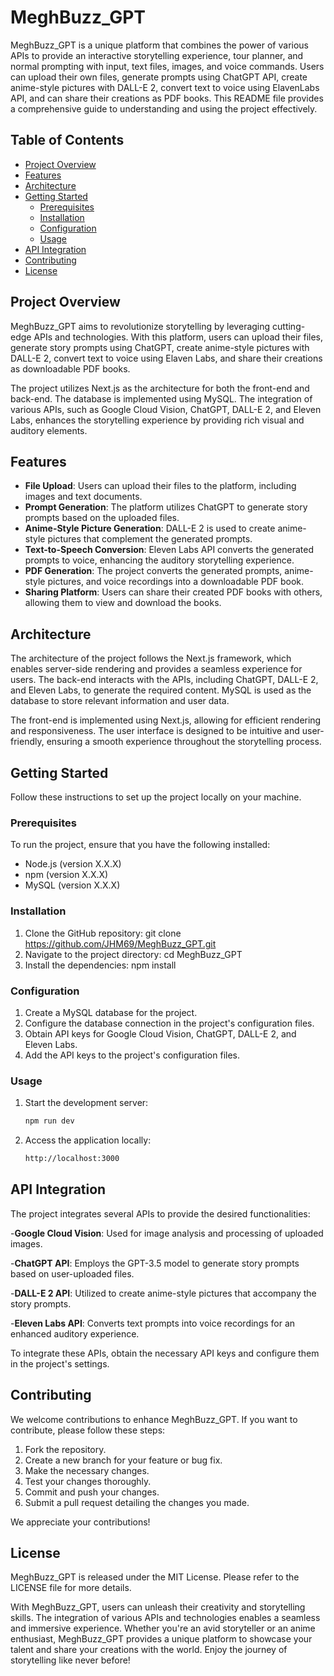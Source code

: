 # MeghBuzz_GPT

MeghBuzz_GPT is a unique platform that combines the power of various APIs to provide an interactive storytelling experience, tour planner, and normal prompting with input, text files, images, and voice commands. Users can upload their own files, generate prompts using ChatGPT API, create anime-style pictures with DALL-E 2, convert text to voice using ElavenLabs API, and can share their creations as PDF books. This README file provides a comprehensive guide to understanding and using the project effectively.

## Table of Contents

- [Project Overview](#project-overview)
- [Features](#features)
- [Architecture](#architecture)
- [Getting Started](#getting-started)
  - [Prerequisites](#prerequisites)
  - [Installation](#installation)
  - [Configuration](#configuration)
  - [Usage](#usage)
- [API Integration](#api-integration)
- [Contributing](#contributing)
- [License](#license)

## Project Overview

MeghBuzz_GPT aims to revolutionize storytelling by leveraging cutting-edge APIs and technologies. With this platform, users can upload their files, generate story prompts using ChatGPT, create anime-style pictures with DALL-E 2, convert text to voice using Elaven Labs, and share their creations as downloadable PDF books.

The project utilizes Next.js as the architecture for both the front-end and back-end. The database is implemented using MySQL. The integration of various APIs, such as Google Cloud Vision, ChatGPT, DALL-E 2, and Eleven Labs, enhances the storytelling experience by providing rich visual and auditory elements.

## Features

- **File Upload**: Users can upload their files to the platform, including images and text documents.
- **Prompt Generation**: The platform utilizes ChatGPT to generate story prompts based on the uploaded files.
- **Anime-Style Picture Generation**: DALL-E 2 is used to create anime-style pictures that complement the generated prompts.
- **Text-to-Speech Conversion**: Eleven Labs API converts the generated prompts to voice, enhancing the auditory storytelling experience.
- **PDF Generation**: The project converts the generated prompts, anime-style pictures, and voice recordings into a downloadable PDF book.
- **Sharing Platform**: Users can share their created PDF books with others, allowing them to view and download the books.

## Architecture

The architecture of the project follows the Next.js framework, which enables server-side rendering and provides a seamless experience for users. The back-end interacts with the APIs, including ChatGPT, DALL-E 2, and Eleven Labs, to generate the required content. MySQL is used as the database to store relevant information and user data.

The front-end is implemented using Next.js, allowing for efficient rendering and responsiveness. The user interface is designed to be intuitive and user-friendly, ensuring a smooth experience throughout the storytelling process.

## Getting Started

Follow these instructions to set up the project locally on your machine.

### Prerequisites

To run the project, ensure that you have the following installed:

- Node.js (version X.X.X)
- npm (version X.X.X)
- MySQL (version X.X.X)

### Installation

1. Clone the GitHub repository:
   git clone https://github.com/JHM69/MeghBuzz_GPT.git
2. Navigate to the project directory:
   cd MeghBuzz_GPT
3. Install the dependencies:
   npm install

### Configuration

1. Create a MySQL database for the project.
2. Configure the database connection in the project's configuration files.
3. Obtain API keys for Google Cloud Vision, ChatGPT, DALL-E 2, and Eleven Labs.
4. Add the API keys to the project's configuration files.

### Usage

1. Start the development server:
   ```bash
   npm run dev
3. Access the application locally:
   ```bash
   http://localhost:3000

## API Integration

The project integrates several APIs to provide the desired functionalities:

-**Google Cloud Vision**: Used for image analysis and processing of uploaded images.

-**ChatGPT API**: Employs the GPT-3.5 model to generate story prompts based on user-uploaded files.

-**DALL-E 2 API**: Utilized to create anime-style pictures that accompany the story prompts.

-**Eleven Labs API**: Converts text prompts into voice recordings for an enhanced auditory experience.

To integrate these APIs, obtain the necessary API keys and configure them in the project's settings.

## Contributing

We welcome contributions to enhance MeghBuzz_GPT. If you want to contribute, please follow these steps:

1. Fork the repository.
2. Create a new branch for your feature or bug fix.
3. Make the necessary changes.
4. Test your changes thoroughly.
5. Commit and push your changes.
6. Submit a pull request detailing the changes you made.
   
We appreciate your contributions!

## License

MeghBuzz_GPT is released under the MIT License. Please refer to the LICENSE file for more details.

With MeghBuzz_GPT, users can unleash their creativity and storytelling skills. The integration of various APIs and technologies enables a seamless and immersive experience. Whether you're an avid storyteller or an anime enthusiast, MeghBuzz_GPT provides a unique platform to showcase your talent and share your creations with the world. Enjoy the journey of storytelling like never before!
